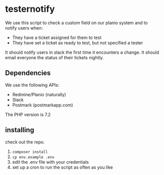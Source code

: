 # testernotify

We use this script to check a custom field on our planio system and to notify
users when:
* They have a ticket assigned for them to test
* They have set a ticket as ready to test, but not specified a tester

It should notify users in slack the first time it encounters a change.
It should email everyone the status of their tickets nightly.

## Dependencies

We use the following APIs:
* Redmine/Planio (naturally)
* Slack
* Postmark (postmarkapp.com)

The PHP version is 7.2

## installing

check out the repo.

1. ```composer install```
1. ```cp env.example .env```
1. edit the .env file with your credentials
1. set up a cron to run the script as often as you like

